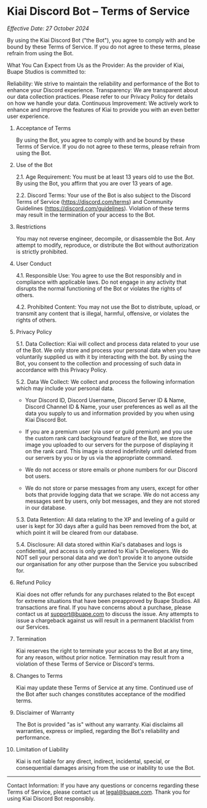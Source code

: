 # Kiai Discord Bot – Terms of Service
*Effective Date: 27 October 2024*

By using the Kiai Discord Bot ("the Bot"), you agree to comply with and be bound by these Terms of Service. If you do not agree to these terms, please refrain from using the Bot.

What You Can Expect from Us as the Provider:
As the provider of Kiai, Buape Studios is committed to:

Reliability: We strive to maintain the reliability and performance of the Bot to enhance your Discord experience.
Transparency: We are transparent about our data collection practices. Please refer to our Privacy Policy for details on how we handle your data.
Continuous Improvement: We actively work to enhance and improve the features of Kiai to provide you with an even better user experience.

1. Acceptance of Terms

    By using the Bot, you agree to comply with and be bound by these Terms of Service. If you do not agree to these terms, please refrain from using the Bot.

2. Use of the Bot

    2.1. Age Requirement: You must be at least 13 years old to use the Bot. By using the Bot, you affirm that you are over 13 years of age.

    2.2. Discord Terms: Your use of the Bot is also subject to the Discord Terms of Service (https://discord.com/terms) and Community Guidelines (https://discord.com/guidelines). Violation of these terms may result in the termination of your access to the Bot.

3. Restrictions

    You may not reverse engineer, decompile, or disassemble the Bot. Any attempt to modify, reproduce, or distribute the Bot without authorization is strictly prohibited.

4. User Conduct

    4.1. Responsible Use: You agree to use the Bot responsibly and in compliance with applicable laws. Do not engage in any activity that disrupts the normal functioning of the Bot or violates the rights of others.

    4.2. Prohibited Content: You may not use the Bot to distribute, upload, or transmit any content that is illegal, harmful, offensive, or violates the rights of others.

5. Privacy Policy

   5.1. Data Collection: Kiai will collect and process data related to your use of the Bot. We only store and process your personal data when you have voluntarily supplied us with it by interacting with the bot. By using the Bot, you consent to the collection and processing of such data in accordance with this Privacy Policy.

   5.2. Data We Collect: We collect and process the following information which may include your personal data.

     - Your Discord ID, Discord Username, Discord Server ID & Name, Discord Channel ID & Name, your user preferences as well as all the data you supply to us and information provided by you when using Kiai Discord Bot.

     - If you are a premium user (via user or guild premium) and you use the custom rank card background feature of the Bot, we store the image you uploaded to our servers for the purpose of displaying it on the rank card. This image is stored indefinitely until deleted from our servers by you or by us via the appropriate command.
     
     - We do not access or store emails or phone numbers for our Discord bot users.
  
     - We do not store or parse messages from any users, except for other bots that provide logging data that we scrape. We do not access any messages sent by users, only bot messages, and they are not stored in our database.
     
   5.3. Data Retention: All data relating to the XP and leveling of a guild or user is kept for 30 days after a guild has been removed from the bot, at which point it will be cleared from our database.

   5.4. Disclosure: All data stored within Kiai's databases and logs is confidential, and access is only granted to Kiai's Developers. We do NOT sell your personal data and we don’t provide it to anyone outside our organisation for any other purpose than the Service you subscribed for.

6. Refund Policy

    Kiai does not offer refunds for any purchases related to the Bot except for extreme situations that have been preapproved by Buape Studios. All transactions are final. If you have concerns about a purchase, please contact us at support@buape.com to discuss the issue. Any attempts to issue a chargeback against us will result in a permanent blacklist from our Services.

7. Termination

    Kiai reserves the right to terminate your access to the Bot at any time, for any reason, without prior notice. Termination may result from a violation of these Terms of Service or Discord's terms.

8. Changes to Terms

    Kiai may update these Terms of Service at any time. Continued use of the Bot after such changes constitutes acceptance of the modified terms.

9. Disclaimer of Warranty

    The Bot is provided "as is" without any warranty. Kiai disclaims all warranties, express or implied, regarding the Bot's reliability and performance.

10. Limitation of Liability

    Kiai is not liable for any direct, indirect, incidental, special, or consequential damages arising from the use or inability to use the Bot.
    
<hr>

Contact Information:
If you have any questions or concerns regarding these Terms of Service, please contact us at legal@buape.com.
Thank you for using Kiai Discord Bot responsibly.
